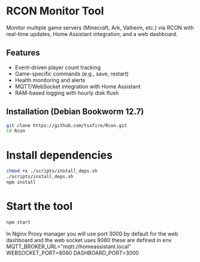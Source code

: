 # RCON Monitor Tool

Monitor multiple game servers (Minecraft, Ark, Valheim, etc.) via RCON with real-time updates, Home Assistant integration, and a web dashboard.

## Features
- Event-driven player count tracking
- Game-specific commands (e.g., save, restart)
- Health monitoring and alerts
- MQTT/WebSocket integration with Home Assistant
- RAM-based logging with hourly disk flush

## Installation (Debian Bookworm 12.7)

  ```bash
  git clone https://github.com/tsxfire/Rcon.git
  cd Rcon
  ```
# Install dependencies
  ```bash
  chmod +x ./scripts/install_deps.sh
  ./scripts/install_deps.sh
  npm install
  ```
# Start the tool
  ```bash
  npm start
  ```

In Nginx Proxy manager you will use port 3000 by default for the web dashboard and the web socket uses 8080 these are defined in env 
MQTT_BROKER_URL="mqtt://homeassistant.local"
WEBSOCKET_PORT=8080
DASHBOARD_PORT=3000
